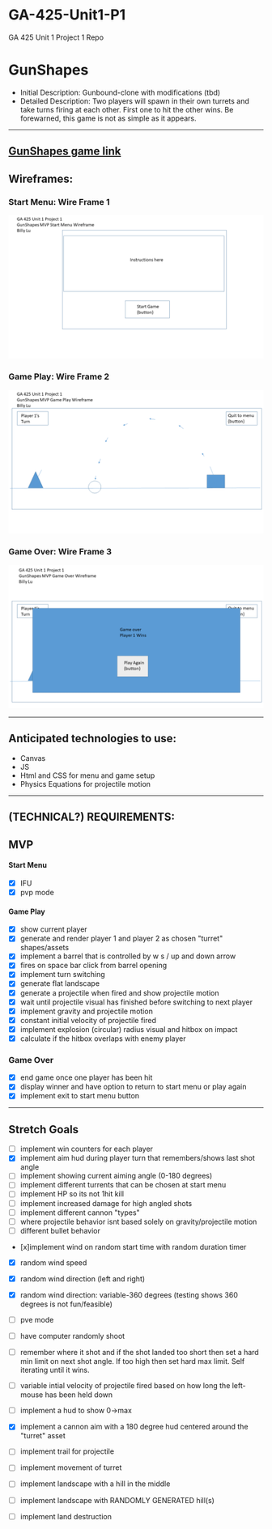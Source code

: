 # GA-425-Unit1-P1
GA 425 Unit 1 Project 1 Repo

# GunShapes
-   Initial Description: Gunbound-clone with modifications (tbd)
-   Detailed Description: Two players will spawn in their own turrets and take turns firing at each other. First one to hit the other wins. Be forewarned, this game is not as simple as it appears.
---
[GunShapes game link](https://bluz225.github.io/GA-425-Unit1-P1/)
---
## Wireframes:

### Start Menu: Wire Frame 1
![Wireframe-StartMenu](./wireframes/Wireframe-StartMenu.png)
<br>

### Game Play: Wire Frame 2
![Wireframe-GamePlay](./wireframes/Wireframe-GamePlay.png)
<br>

### Game Over: Wire Frame 3
![Wireframe-GameOver](./wireframes/Wireframe-GameOver.png)
<br>


---
## Anticipated technologies to use:
- Canvas
- JS
- Html and CSS for menu and game setup
- Physics Equations for projectile motion

---
## (TECHNICAL?) REQUIREMENTS:
## MVP
#### Start Menu 
- [x] IFU
- [x] pvp mode
#### Game Play 
- [x] show current player
- [x] generate and render player 1 and player 2 as chosen "turret" shapes/assets
- [x] implement a barrel that is controlled by w s / up and down arrow
- [x] fires on space bar click from barrel opening
- [x] implement turn switching
- [x] generate flat landscape
- [x] generate a projectile when fired and show projectile motion
- [x] wait until projectile visual has finished before switching to next player
- [x] implement gravity and projectile motion
- [x] constant initial velocity of projectile fired
- [x] implement explosion (circular) radius visual and hitbox on impact
- [x]  calculate if the hitbox overlaps with enemy player
### Game Over
- [x] end game once one player has been hit
- [x] display winner and have option to return to start menu or play again
- [x] implement exit to start menu button
---
## Stretch Goals

- [ ] implement win counters for each player
- [x] implement aim hud during player turn that remembers/shows last shot angle
- [ ] implement showing current aiming angle (0-180 degrees)
- [ ] implement different turrents that can be chosen at start menu
- [ ] implement HP so its not 1hit kill
- [ ] implement increased damage for high angled shots
- [ ] implement different cannon "types" 
- [ ] where projectile behavior isnt based solely on gravity/projectile motion
- [ ] different bullet behavior
- [x]implement wind on random start time with random duration timer
- [x] random wind speed
- [x] random wind direction (left and right)
- [x] random wind direction: variable-360 degrees (testing shows 360 degrees is not fun/feasible)
- [ ] pve mode
- [ ] have computer randomly shoot
- [ ] remember where it shot and if the shot landed too short then set a hard min limit on next shot angle. If too high then set hard max limit. Self iterating until it wins.
- [ ] variable intial velocity of projectile fired based on how long the left-mouse has been held down
- [ ] implement a hud to show 0->max 
- [x] implement a cannon aim with a 180 degree hud centered around the "turret" asset
- [ ] implement trail for projectile
- [ ] implement movement of turret
- [ ] implement landscape with a hill in the middle
- [ ] implement landscape with RANDOMLY GENERATED hill(s)
- [ ] implement land destruction




